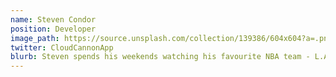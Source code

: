 ```yaml
---
name: Steven Condor
position: Developer
image_path: https://source.unsplash.com/collection/139386/604x604?a=.png
twitter: CloudCannonApp
blurb: Steven spends his weekends watching his favourite NBA team - L.A. Clippers.
---
```

